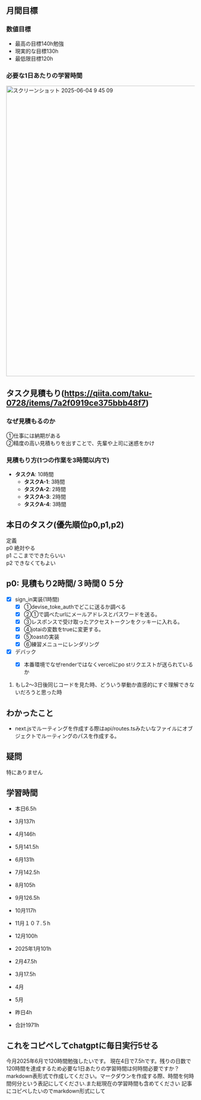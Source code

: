 

## 月間目標
### 数値目標
- 最高の目標140h勉強
- 現実的な目標130h
- 最低限目標120h


### 必要な1日あたりの学習時間

<img width="776" alt="スクリーンショット 2025-06-04 9 45 09" src="https://github.com/user-attachments/assets/6c1067b1-171e-4693-b811-ed2b21adaad4" />



## タスク見積もり(https://qiita.com/taku-0728/items/7a2f0919ce375bbb48f7)
### なぜ見積もるのか   
①仕事には納期がある  
②精度の高い見積もりを出すことで、先輩や上司に迷惑をかけ

### 見積もり方(1つの作業を3時間以内で)
- **タスクA**: 10時間
  - **タスクA-1**: 3時間
  - **タスクA-2**: 2時間
  - **タスクA-3**: 2時間
  - **タスクA-4**: 3時間


## 本日のタスク(優先順位p0,p1,p2)
定義   
p0 絶対やる   
p1 ここまでできたらいい   
p2 できなくてもよい  


## **p0**: 見積もり2時間/３時間０５分
- [x] sign_in実装(1時間)
  - [x] ①devise_toke_authでどこに送るか調べる
  - [x] ②①で調べたurlにメールアドレスとパスワードを送る。
  - [x] ③レスポンスで受け取ったアクセストークンをクッキーに入れる。
  - [x] ④jotaiの変数をtrueに変更する。
  - [x] ⑤toastの実装
  - [x] ⑥練習メニューにレンダリング
- [x] デバック
  - [x] 本番環境でなぜrenderではなくvercelにpo
stリクエストが送られているか





1. もし2〜3日後同じコードを見た時、どういう挙動か直感的にすぐ理解できないだろうと思った時





## わかったこと
- next.jsでルーティングを作成する際はapi/routes.tsみたいなファイルにオブジェクトでルーティングのパスを作成する。
## 疑問
特にありません


## 学習時間
 - 本日6.5h
  - 3月137h
  - 4月146h
  - 5月141.5h
  - 6月131h
  - 7月142.5h
  - 8月105h
  - 9月126.5h
  - 10月117h
  - 11月１０７.５h
  - 12月100h
  - 2025年1月101h
  - 2月47.5h
  - 3月17.5h
  - 4月
  - 5月

  - 昨日4h
  - 合計1971h

 ## これをコピペしてchatgptに毎日実行5せる
今月2025年6月で120時間勉強したいです。
現在4日で7.5hです。残りの日数で120時間を達成するため必要な1日あたりの学習時間は何時間必要ですか？
markdown表形式で作成してください。マークダウンを作成する際、時間を何時間何分という表記にしてください.また総現在の学習時間も含めてください
記事にコピペしたいのでmarkdown形式にして
 
